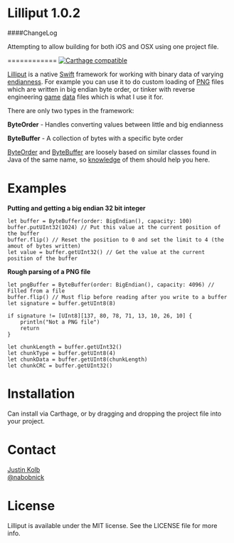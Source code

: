 Lilliput 1.0.2
==============

####ChangeLog

Attempting to allow building for both iOS and OSX using one project file.

============
[![Carthage compatible](https://img.shields.io/badge/Carthage-compatible-4BC51D.svg?style=flat)](https://github.com/Carthage/Carthage)

[Lilliput](http://en.wikipedia.org/wiki/Lilliput_and_Blefuscu) is a native [Swift](http://en.wikipedia.org/wiki/Jonathan_Swift) framework for working with binary data of varying [endianness](http://en.wikipedia.org/wiki/Endianness). For example you can use it to do custom loading of [PNG](http://www.libpng.org/pub/png/spec/1.2/PNG-DataRep.html#DR.Integers-and-byte-order) files which are written in big endian byte order, or tinker with reverse engineering [game](https://www.asheronscall.com) [data](http://www.ugcs.caltech.edu/~dsimpson/) files which is what I use it for.

There are only two types in the framework:

**ByteOrder** - Handles converting values between little and big endianness

**ByteBuffer** - A collection of bytes with a specific byte order

[ByteOrder](http://docs.oracle.com/javase/7/docs/api/java/nio/ByteOrder.html) and [ByteBuffer](http://docs.oracle.com/javase/7/docs/api/java/nio/ByteBuffer.html) are loosely based on similar classes found in Java of the same name, so [knowledge](http://lmgtfy.com/?q=java+byte+buffer+tutorial) of them should help you here.

Examples
========

**Putting and getting a big endian 32 bit integer**

    let buffer = ByteBuffer(order: BigEndian(), capacity: 100)
    buffer.putUInt32(1024) // Put this value at the current position of the buffer
    buffer.flip() // Reset the position to 0 and set the limit to 4 (the amout of bytes written)
    let value = buffer.getUInt32() // Get the value at the current position of the buffer
    
    

**Rough parsing of a PNG file**

    let pngBuffer = ByteBuffer(order: BigEndian(), capacity: 4096) // Filled from a file
    buffer.flip() // Must flip before reading after you write to a buffer
    let signature = buffer.getUInt8(8)
    
    if signature != [UInt8][137, 80, 78, 71, 13, 10, 26, 10] {
        println("Not a PNG file")
        return
    }
    
    let chunkLength = buffer.getUInt32()
    let chunkType = buffer.getUInt8(4)
    let chunkData = buffer.getUInt8(chunkLength)
    let chunkCRC = buffer.getUInt32()

Installation
============

Can install via Carthage, or by dragging and dropping the project file into your project.

Contact
=======

[Justin Kolb](https://github.com/jkolb)  
[@nabobnick](https://twitter.com/nabobnick)

License
=======

Lilliput is available under the MIT license. See the LICENSE file for more info.
